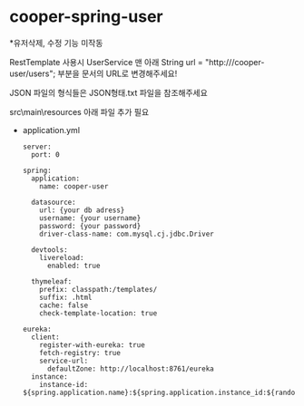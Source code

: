 # cooper-spring-user

\*유저삭제, 수정 기능 미작동

RestTemplate 사용시 UserService 맨 아래
String url = "http:///cooper-user/users"; 부분을 문서의 URL로 변경해주세요!

JSON 파일의 형식들은 JSON형태.txt 파일을 참조해주세요

src\main\resources 아래 파일 추가 필요

- application.yml

  ```
  server:
    port: 0

  spring:
    application:
      name: cooper-user

    datasource:
      url: {your db adress}
      username: {your username}
      password: {your password}
      driver-class-name: com.mysql.cj.jdbc.Driver

    devtools:
      livereload:
        enabled: true

    thymeleaf:
      prefix: classpath:/templates/
      suffix: .html
      cache: false
      check-template-location: true

  eureka:
    client:
      register-with-eureka: true
      fetch-registry: true
      service-url:
        defaultZone: http://localhost:8761/eureka
    instance:
      instance-id: ${spring.application.name}:${spring.application.instance_id:${random.value}}
  ```
